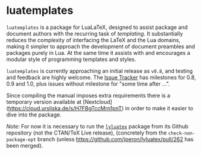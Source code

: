 # luatemplates

`luatemplates` is a package for LuaLaTeX, designed to assist package
and document authors with the recurring task of *templating*.  It
substantially reduces the complexity of interfacing the LaTeX and the Lua
domains, making it simpler to approach the development of document preambles and
packages purely in Lua.  At the same time it assists with and encourages a
modular style of programming templates and styles.

`luatemplates` is currently approaching an initial release as `v0.8`, and testing and feedback are highly welcome. The [Issue Tracker](https://github.com/uliska/luatemplates/issues) has milestones for 0.8, 0.9 and 1.0, plus issues without milestone for "some time after ...".

Since compiling the manual imposes extra requirements there is a temporary version available at [Nextcloud] (https://cloud.ursliska.de/s/H7FBgTccMrn1pnT) in order to make it easier to dive into the package.

*Note:* For now it is necessary to run the [`lyluatex`](https://github.com/jperon/lyluatex) package from its Github repository (not the CTAN/TeX Live release), (concretely from the `check-non-package-opt` branch (unless https://github.com/jperon/lyluatex/pull/262 has been merged).
